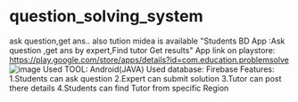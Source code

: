 # question_solving_system
ask question,get ans..
also tution midea is available
 "Students BD App :Ask question ,get ans by expert,Find tutor Get results"
 App link on playstore:
https://play.google.com/store/apps/details?id=com.education.problemsolve
![image](https://user-images.githubusercontent.com/55844514/199512001-62ed58c2-18af-4fd7-811f-3514391f0970.png)
Used TOOL: Android(JAVA)
Used database: Firebase
Features:
1.Students can ask question
2.Expert can submit solution
3.Tutor can post there details
4.Students can find Tutor from specific Region
